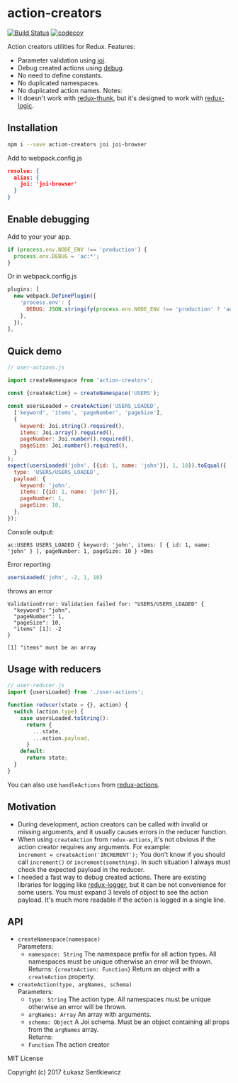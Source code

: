 # action-creators
[![Build Status](https://travis-ci.org/lsentkiewicz/debug-it.svg?branch=master)](https://travis-ci.org/lsentkiewicz/action-creators)
[![codecov](https://codecov.io/gh/lsentkiewicz/debug-it/branch/master/graph/badge.svg)](https://codecov.io/gh/lsentkiewicz/action-creators)

Action creators utilities for Redux.
Features:
- Parameter validation using [joi](https://www.npmjs.com/package/joi).
- Debug created actions using [debug](https://www.npmjs.com/package/debug).
- No need to define constants.
- No duplicated namespaces.
- No duplicated action names.
Notes:
- It doesn't work with [redux-thunk](https://www.npmjs.com/package/redux-thunk), but it's designed to work with [redux-logic](https://www.npmjs.com/package/redux-logic).

## Installation
```bash
npm i --save action-creators joi joi-browser
```
Add to webpack.config.js
```json
resolve: {
  alias: {
    joi: 'joi-browser'
  }
}
```

## Enable debugging
Add to your your app.
```js
if (process.env.NODE_ENV !== 'production') {
  process.env.DEBUG = 'ac:*';
}
```
Or in webpack.config.js
```js
plugins: [
  new webpack.DefinePlugin({
    'process.env': {
      DEBUG: JSON.stringify(process.env.NODE_ENV !== 'production' ? 'ac:*' : ''),
    },
  }),
],
```

## Quick demo

```js
// user-actions.js

import createNamespace from 'action-creators';

const {createAction} = createNamespace('USERS');

const usersLoaded = createAction('USERS_LOADED',
  ['keyword', 'items', 'pageNumber', 'pageSize'],
  {
    keyword: Joi.string().required(),
    items: Joi.array().required(),
    pageNumber: Joi.number().required(),
    pageSize: Joi.number().required(),
  }
);
expect(usersLoaded('john', [{id: 1, name: 'john'}], 1, 10)).toEqual({
  type: 'USERS/USERS_LOADED',
  payload: {
    keyword: 'john',
    items: [{id: 1, name: 'john'}],
    pageNumber: 1,
    pageSize: 10,
  },
});
```

Console output:
```
ac:USERS USERS_LOADED { keyword: 'john', items: [ { id: 1, name: 'john' } ], pageNumber: 1, pageSize: 10 } +0ms
```

Error reporting
```js
usersLoaded('john', -2, 1, 10)
```

throws an error
```
ValidationError: Validation failed for: "USERS/USERS_LOADED" {
  "keyword": "john",
  "pageNumber": 1,
  "pageSize": 10,
  "items" [1]: -2
}

[1] "items" must be an array

```

## Usage with reducers

```js
// user-reducer.js
import {usersLoaded} from './user-actions';

function reducer(state = {}, action) {
  switch (action.type) {
    case usersLoaded.toString(): 
      return {
        ...state,
        ...action.payload,
      }
    default:
      return state;
  }
}
```

You can also use `handleActions` from [redux-actions](http://npmjs.com/package/redux-actions).

## Motivation
- During development, action creators can be called with invalid or missing arguments, and it usually causes errors in the reducer function.  
- When using `createAction` from `redux-actions`, it's not obvious if the action creator requires any arguments.
   For example:  
   `increment = createAction('INCREMENT');`
   You don't know if you should call `increment()` or `increment(something)`. In such situation I always must check the expected payload in the reducer.
- I needed a fast way to debug created actions. There are existing libraries for logging like [redux-logger](http://npmjs.com/package/redux-logger),
  but it can be not convenience for some users. You must expand 3 levels of object to see the action payload.
  It's much more readable if the action is logged in a single line.

## API
- `createNamespace(namespace)`  
  Parameters:
    - `namespace: String` The namespace prefix for all action types. All namespaces must be unique otherwise an error will be thrown.  
  Returns:
    `{createAction: Function}` Return an object with a `createAction` property.
- `createAction(type, argNames, schema)`  
  Parameters:
    - `type: String` The action type. All namespaces must be unique otherwise an error will be thrown.
    - `argNames: Array` An array with arguments.
    - `schema: Object` A Joi schema. Must be an object containing all props from the `argNames` array.  
  Returns:
    - `Function` The action creator



MIT License

Copyright (c) 2017 Łukasz Sentkiewicz